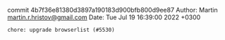 commit 4b7f36e81380d3897a190183d900bfb800d9ee87
Author: Martin <martin.r.hristov@gmail.com>
Date:   Tue Jul 19 16:39:00 2022 +0300

    chore: upgrade browserlist (#5530)
